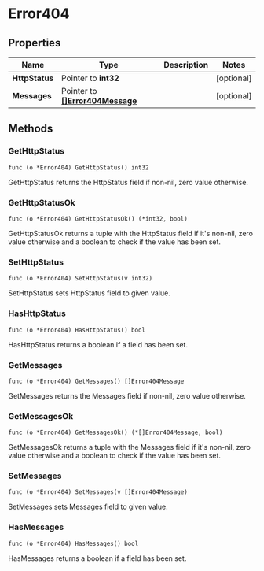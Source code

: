 # Error404



## Properties

|Name | Type | Description | Notes|
|------------ | ------------- | ------------- | -------------|
|**HttpStatus** | Pointer to **int32** |  | [optional] |
|**Messages** | Pointer to [**[]Error404Message**](Error404Message.md) |  | [optional] |

## Methods


### GetHttpStatus

`func (o *Error404) GetHttpStatus() int32`

GetHttpStatus returns the HttpStatus field if non-nil, zero value otherwise.

### GetHttpStatusOk

`func (o *Error404) GetHttpStatusOk() (*int32, bool)`

GetHttpStatusOk returns a tuple with the HttpStatus field if it's non-nil, zero value otherwise
and a boolean to check if the value has been set.

### SetHttpStatus

`func (o *Error404) SetHttpStatus(v int32)`

SetHttpStatus sets HttpStatus field to given value.

### HasHttpStatus

`func (o *Error404) HasHttpStatus() bool`

HasHttpStatus returns a boolean if a field has been set.

### GetMessages

`func (o *Error404) GetMessages() []Error404Message`

GetMessages returns the Messages field if non-nil, zero value otherwise.

### GetMessagesOk

`func (o *Error404) GetMessagesOk() (*[]Error404Message, bool)`

GetMessagesOk returns a tuple with the Messages field if it's non-nil, zero value otherwise
and a boolean to check if the value has been set.

### SetMessages

`func (o *Error404) SetMessages(v []Error404Message)`

SetMessages sets Messages field to given value.

### HasMessages

`func (o *Error404) HasMessages() bool`

HasMessages returns a boolean if a field has been set.




